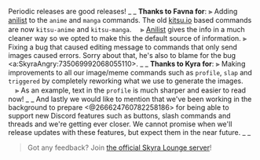 Periodic releases are good releases!
_ _
**Thanks to Favna for**:
⫸ Adding [anilist](https://anilist.co) to the `anime` and `manga` commands. The old [kitsu.io](https://kitsu.io) based commands are now `kitsu-anime` and `kitsu-manga`.
　⪢ [Anilist](https://anilist.co) gives the info in a much cleaner way so we opted to make this the default source of information.
⫸ Fixing a bug that caused editing message to commands that only send images caused errors. Sorry about that, he's also to blame for the bug <a:SkyraAngry:735069992068055110>.
_ _
**Thanks to Kyra for**:
⫸ Making improvements to all our image/meme commands such as `profile`, `slap` and `triggered` by completely reworking what we use to generate the images.
　⪢ As an example, text in the `profile` is much sharper and easier to read now!
_ _
And lastly we would like to mention that we've been working in the background to prepare <@266624760782258186> for being able to support new Discord features such as buttons, slash commands and threads and we're getting ever closer. We cannot promise when we'll release updates with these features, but expect them in the near future.
_ _
> Got any feedback? Join [the official Skyra Lounge server](https://join.skyra.pw)!
